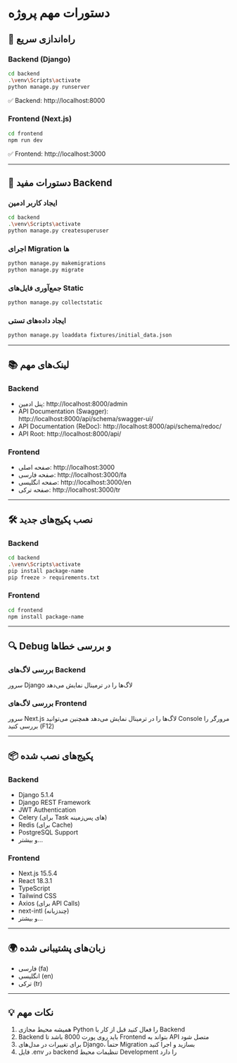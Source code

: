 # دستورات مهم پروژه

## 🚀 راه‌اندازی سریع

### Backend (Django)
```bash
cd backend
.\venv\Scripts\activate
python manage.py runserver
```
✅ Backend: http://localhost:8000

### Frontend (Next.js)
```bash
cd frontend
npm run dev
```
✅ Frontend: http://localhost:3000

---

## 🔧 دستورات مفید Backend

### ایجاد کاربر ادمین
```bash
cd backend
.\venv\Scripts\activate
python manage.py createsuperuser
```

### اجرای Migration ها
```bash
python manage.py makemigrations
python manage.py migrate
```

### جمع‌آوری فایل‌های Static
```bash
python manage.py collectstatic
```

### ایجاد داده‌های تستی
```bash
python manage.py loaddata fixtures/initial_data.json
```

---

## 📚 لینک‌های مهم

### Backend
- پنل ادمین: http://localhost:8000/admin
- API Documentation (Swagger): http://localhost:8000/api/schema/swagger-ui/
- API Documentation (ReDoc): http://localhost:8000/api/schema/redoc/
- API Root: http://localhost:8000/api/

### Frontend
- صفحه اصلی: http://localhost:3000
- صفحه فارسی: http://localhost:3000/fa
- صفحه انگلیسی: http://localhost:3000/en
- صفحه ترکی: http://localhost:3000/tr

---

## 🛠️ نصب پکیج‌های جدید

### Backend
```bash
cd backend
.\venv\Scripts\activate
pip install package-name
pip freeze > requirements.txt
```

### Frontend
```bash
cd frontend
npm install package-name
```

---

## 🔍 Debug و بررسی خطاها

### بررسی لاگ‌های Backend
سرور Django لاگ‌ها را در ترمینال نمایش می‌دهد

### بررسی لاگ‌های Frontend
سرور Next.js لاگ‌ها را در ترمینال نمایش می‌دهد
همچنین می‌توانید Console مرورگر را بررسی کنید (F12)

---

## 📦 پکیج‌های نصب شده

### Backend
- Django 5.1.4
- Django REST Framework
- JWT Authentication
- Celery (برای Task های پس‌زمینه)
- Redis (برای Cache)
- PostgreSQL Support
- و بیشتر...

### Frontend
- Next.js 15.5.4
- React 18.3.1
- TypeScript
- Tailwind CSS
- Axios (برای API Calls)
- next-intl (چندزبانه)
- و بیشتر...

---

## 🌍 زبان‌های پشتیبانی شده
- فارسی (fa)
- انگلیسی (en)
- ترکی (tr)

---

## 💡 نکات مهم

1. همیشه محیط مجازی Python را فعال کنید قبل از کار با Backend
2. Backend باید روی پورت 8000 باشد تا Frontend بتواند به API متصل شود
3. برای تغییرات در مدل‌های Django، حتماً Migration بسازید و اجرا کنید
4. فایل .env در backend تنظیمات محیط Development را دارد
